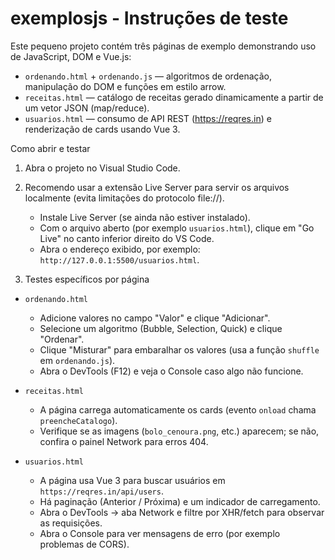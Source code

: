 # exemplosjs - Instruções de teste

Este pequeno projeto contém três páginas de exemplo demonstrando uso de JavaScript, DOM e Vue.js:

- `ordenando.html` + `ordenando.js` — algoritmos de ordenação, manipulação do DOM e funções em estilo arrow.
- `receitas.html` — catálogo de receitas gerado dinamicamente a partir de um vetor JSON (map/reduce).
- `usuarios.html` — consumo de API REST (https://reqres.in) e renderização de cards usando Vue 3.

Como abrir e testar

1. Abra o projeto no Visual Studio Code.
2. Recomendo usar a extensão Live Server para servir os arquivos localmente (evita limitações do protocolo file://).
   - Instale Live Server (se ainda não estiver instalado).
   - Com o arquivo aberto (por exemplo `usuarios.html`), clique em "Go Live" no canto inferior direito do VS Code.
   - Abra o endereço exibido, por exemplo: `http://127.0.0.1:5500/usuarios.html`.

3. Testes específicos por página

- `ordenando.html`
  - Adicione valores no campo "Valor" e clique "Adicionar".
  - Selecione um algoritmo (Bubble, Selection, Quick) e clique "Ordenar".
  - Clique "Misturar" para embaralhar os valores (usa a função `shuffle` em `ordenando.js`).
  - Abra o DevTools (F12) e veja o Console caso algo não funcione.

- `receitas.html`
  - A página carrega automaticamente os cards (evento `onload` chama `preencheCatalogo`).
  - Verifique se as imagens (`bolo_cenoura.png`, etc.) aparecem; se não, confira o painel Network para erros 404.

- `usuarios.html`
  - A página usa Vue 3 para buscar usuários em `https://reqres.in/api/users`.
  - Há paginação (Anterior / Próxima) e um indicador de carregamento.
  - Abra o DevTools → aba Network e filtre por XHR/fetch para observar as requisições.
  - Abra o Console para ver mensagens de erro (por exemplo problemas de CORS).
